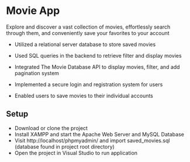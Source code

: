 # Movie App

Explore and discover a vast collection of movies, effortlessly search through them, and conveniently save your favorites to your account 

- Utilized a relational server database to store saved movies

- Used SQL queries in the backend to retrieve filter and display movies

- Integrated The Movie Database API to display movies, filter, and add pagination system

- Implemented a secure login and registration system for users

- Enabled users to save movies to their individual accounts


## Setup
- Download or clone the project
- Install XAMPP and start the Apache Web Server and MySQL Database
- Visit http://localhost/phpmyadmin/ and import saved_movies.sql (database found in project root directory)
- Open the project in Visual Studio to run application


